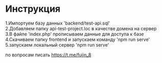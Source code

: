 # Инструкция
1.Импортуем базу данных 'backend/test-api.sql' <br>
2.Добавляем папку api-test-project.loc в качестве домена на сервер<br>
3.В файле 'index.php' прописываем данные для доступа к базе<br>
4.Скачиваем папку frontend и запускаем команду 'npm run serve'<br>
5.запускаем локальный сервер 'npm run serve'<br>

по вопросам писать https://t.me/fujin_8
